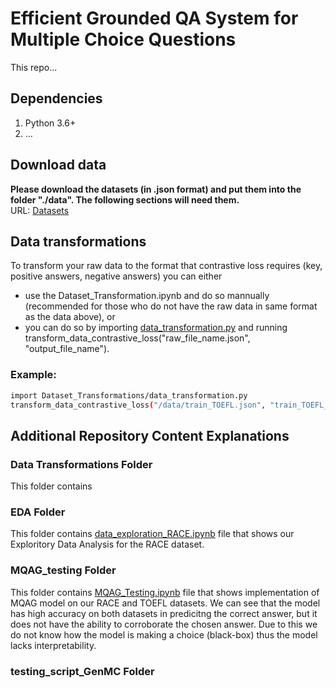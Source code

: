 # Efficient Grounded QA System for Multiple Choice Questions

This repo...


## Dependencies
1. Python 3.6+
2. ...


## Download data

**Please download the datasets (in .json format) and put them into the folder "./data". The following sections will need them.** <br>
URL: [Datasets](https://drive.google.com/drive/folders/1zXiU0i5Ma2Km0ce3TjEwyjQw2SbzA3C-?usp=sharing)


## Data transformations
To transform your raw data to the format that contrastive loss requires (key, positive answers, negative answers) you can either
- use the Dataset_Transformation.ipynb and do so mannually (recommended for those who do not have the raw data in same format as the data above), or
- you can do so by importing [data_transformation.py](https://github.com/anastasia-s02/QA-system-for-MCQ/blob/main/Dataset%20Transformations/data_transformation.py) and running transform_data_contrastive_loss("raw_file_name.json", "output_file_name").

### Example:
```bash
import Dataset_Transformations/data_transformation.py
transform_data_contrastive_loss("/data/train_TOEFL.json", "train_TOEFL_processed_contrastive_loss")
```



## Additional Repository Content Explanations 

### Data Transformations Folder
This folder contains 


### EDA Folder
This folder contains [data_exploration_RACE.ipynb](https://github.com/anastasia-s02/QA-system-for-MCQ/blob/main/EDA/data_exploration_RACE.ipynb) file that shows our Exploritory Data Analysis for the RACE dataset.

### MQAG_testing Folder
This folder contains [MQAG_Testing.ipynb](https://github.com/anastasia-s02/QA-system-for-MCQ/blob/main/MQAG_testing/MQAG_Testing.ipynb) file that shows implementation of MQAG model on our RACE and TOEFL datasets. We can see that the model has high accuracy on both datasets in predicitng the correct answer, but it does not have the ability to corroborate the chosen answer. Due to this we do not know how the model is making a choice (black-box) thus the model lacks interpretability.


### testing_script_GenMC Folder

